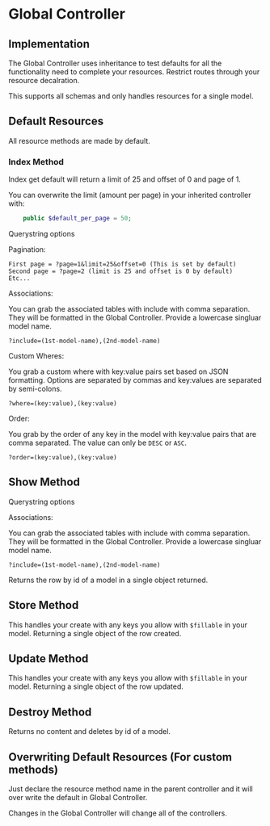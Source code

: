 # Global Controller

## Implementation

The Global Controller uses inheritance to test defaults
for all the functionality need to complete your resources.
Restrict routes through your resource decalration.

This supports all schemas and only handles resources for a single model.

## Default Resources

All resource methods are made by default.

### Index Method

Index get default will return a limit of 25 and offset of 0 and page of 1.

You can overwrite the limit (amount per page) in your inherited controller with:

```php
    public $default_per_page = 50;
```

Querystring options

Pagination:

```plain-text
First page = ?page=1&limit=25&offset=0 (This is set by default)
Second page = ?page=2 (limit is 25 and offset is 0 by default)
Etc...
```

Associations:

You can grab the associated tables with include with comma separation.
They will be formatted in the Global Controller. Provide a lowercase singluar model name.

```plain-text
?include=(1st-model-name),(2nd-model-name)
```

Custom Wheres:

You grab a custom where with key:value pairs set based on JSON formatting.
Options are separated by commas and key:values are separated by semi-colons.

```plain-text
?where=(key:value),(key:value)
```

Order:

You grab by the order of any key in the model with key:value pairs that are
comma separated. The value can only be `DESC` or `ASC`.

```plain-text
?order=(key:value),(key:value)
```

## Show Method

Querystring options

Associations:

You can grab the associated tables with include with comma separation.
They will be formatted in the Global Controller. Provide a lowercase singluar model name.

```plain-text
?include=(1st-model-name),(2nd-model-name)
```

Returns the row by id of a model in a single object returned.

## Store Method

This handles your create with any keys you allow with `$fillable` in your model.
Returning a single object of the row created.

## Update Method

This handles your create with any keys you allow with `$fillable` in your model.
Returning a single object of the row updated.

## Destroy Method

Returns no content and deletes by id of a model.

## Overwriting Default Resources (For custom methods)

Just declare the resource method name in the parent controller
and it will over write the default in Global Controller.

Changes in the Global Controller will change all of the controllers.
